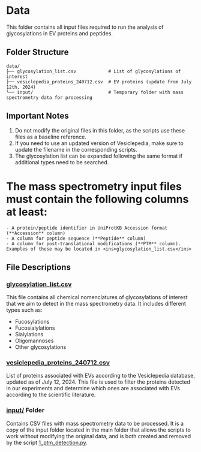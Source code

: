 # Data

This folder contains all input files required to run the analysis of glycosylations in EV proteins and peptides.

## Folder Structure

```
data/
├── glycosylation_list.csv            # List of glycosylations of interest
├── vesiclepedia_proteins_240712.csv  # EV proteins (update from July 12th, 2024)
└── input/                            # Temporary folder with mass spectrometry data for processing
```


## Important Notes

1. Do not modify the original files in this folder, as the scripts use these files as a baseline reference.
2. If you need to use an updated version of Vesiclepedia, make sure to update the filename in the corresponding scripts.
3. The glycosylation list can be expanded following the same format if additional types need to be searched.
   
# The **mass spectrometry input files must contain the following columns at least**:
   
    - A protein/peptide identifier in UniProtKB Accession format (**Accession** column)
    - A column for peptide sequence (**Peptide** column)
    - A column for post-translational modifications (**PTM** column). Examples of these may be located in <ins>glycosylation_list.csv</ins>



## File Descriptions

### <ins>glycosylation_list.csv</ins>
This file contains all chemical nomenclatures of glycosylations of interest that we aim to detect in the mass spectrometry data. It includes different types such as:

- Fucosylations
- Fucosialylations
- Sialylations
- Oligomannoses
- Other glycosylations



### <ins>vesiclepedia_proteins_240712.csv</ins>
List of proteins associated with EVs according to the Vesiclepedia database, updated as of July 12, 2024. This file is used to filter the proteins detected in our experiments and determine which ones are associated with EVs according to the scientific literature.


### <ins>input/</ins> Folder
Contains CSV files with mass spectrometry data to be processed. It is a copy of the input folder located in the main folder that allows the scripts to work without modifying the original data, and is both created and removed by the script <ins>1_ptm_detection.py</ins>.
